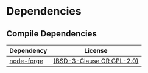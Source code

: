 <!-- @formatter:off -->
# Dependencies

## Compile Dependencies

| Dependency      | License                        |
| --------------- | ------------------------------ |
| [node-forge][0] | [(BSD-3-Clause OR GPL-2.0)][1] |

[0]: https://registry.npmjs.org/node-forge/-/node-forge-1.3.1.tgz
[1]: https://github.com/digitalbazaar/forge

